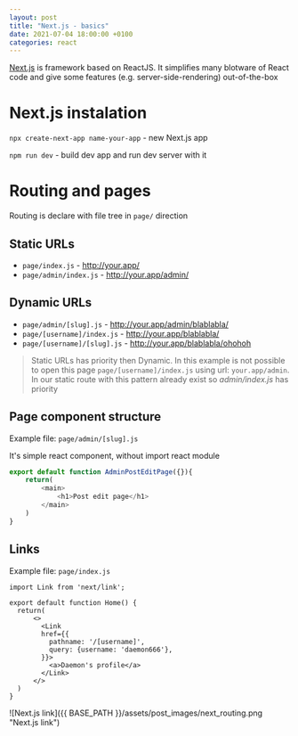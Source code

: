 ```yaml
---
layout: post
title: "Next.js - basics"
date: 2021-07-04 18:00:00 +0100
categories: react
---
```


[Next.js](https://nextjs.org/) is framework based on ReactJS. It simplifies many blotware of React code and give some features (e.g. server-side-rendering) out-of-the-box

# Next.js instalation

`npx create-next-app name-your-app` - new Next.js app

`npm run dev` - build dev app and run dev server with it

# Routing and pages
Routing is declare with file tree in `page/` direction

## Static URLs

- `page/index.js` - http://your.app/
- `page/admin/index.js` - http://your.app/admin/

## Dynamic URLs
- `page/admin/[slug].js` - http://your.app/admin/blablabla/
- `page/[username]/index.js` - http://your.app/blablabla/ 
- `page/[username]/[slug].js` - http://your.app/blablabla/ohohoh


> Static URLs has priority then Dynamic. In this example is not possible to open this page `page/[username]/index.js` using url: `your.app/admin`. In our static route with this pattern already exist so *admin/index.js* has priority


## Page component structure
Example file: `page/admin/[slug].js`

It's simple react component, without import react module

```javascript
export default function AdminPostEditPage({}){
    return(
        <main>
            <h1>Post edit page</h1>
        </main>
    )
}
```

## Links
Example file: `page/index.js`

```
import Link from 'next/link';

export default function Home() {
  return(
      <>
        <Link
        href={{
          pathname: '/[username]',
          query: {username: 'daemon666'},
        }}>
          <a>Daemon's profile</a>
        </Link>
      </>
  )
}
```

![Next.js link]({{ BASE_PATH }}/assets/post_images/next_routing.png "Next.js link")